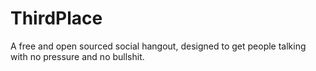 # ThirdPlace
A free and open sourced social hangout, designed to get people talking with no pressure and no bullshit.
